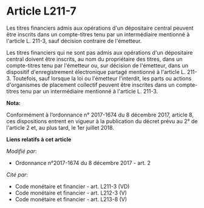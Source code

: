 # Article L211-7

Les titres financiers admis aux opérations d'un dépositaire central peuvent être inscrits dans un compte-titres tenu par un
intermédiaire mentionné à l'article L. 211-3, sauf décision contraire de l'émetteur.

Les titres financiers qui ne sont pas admis aux opérations d'un dépositaire central doivent être inscrits, au nom du
propriétaire des titres, dans un compte-titres tenu par l'émetteur ou, sur décision de l'émetteur, dans un dispositif
d'enregistrement électronique partagé mentionné à l'article L. 211-3. Toutefois, sauf lorsque la loi ou l'émetteur
l'interdit, les parts ou actions d'organismes de placement collectif peuvent être inscrites dans un compte-titres tenu par un
intermédiaire mentionné à l'article L. 211-3.

**Nota:**

Conformément à l’ordonnance n° 2017-1674 du 8 décembre 2017, article 8, ces dispositions entrent en vigueur à la publication
du décret prévu au 2° de l'article 2 et, au plus tard, le 1er juillet 2018.

**Liens relatifs à cet article**

_Modifié par_:

  - Ordonnance n°2017-1674 du 8 décembre 2017 - art. 2

_Cité par_:

  - Code monétaire et financier - art. L211-3 (VD)
  - Code monétaire et financier - art. L212-3 (V)
  - Code monétaire et financier - art. L213-8 (V)
